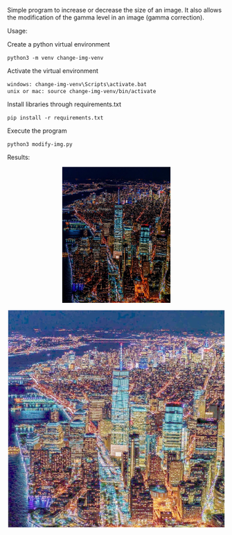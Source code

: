 Simple program to increase or decrease the size of an image. It also allows the modification of the gamma level in an image (gamma correction).



Usage:

Create a python virtual environment
```console
python3 -m venv change-img-venv
```

Activate the virtual environment
```console
windows: change-img-venv\Scripts\activate.bat
unix or mac: source change-img-venv/bin/activate
```

Install libraries through requirements.txt
```console
pip install -r requirements.txt
```

Execute the program
```console
python3 modify-img.py
```



Results:


<p align="center">
  <img
    alt="Original"
    src=https://github.com/ReinaldoSalla/change-img-size-and-gamma/blob/master/imgs/img.jpg
    width=250
  />
</p>

<p align="center">
  <img
    alt="Original"
    src=https://github.com/ReinaldoSalla/change-img-size-and-gamma/blob/master/imgs/img-gamma(3)-resized(1000x1000).jpg
    width=500
  />
</p>
